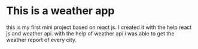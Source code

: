 # This is a weather app #

this is my first mini project based on react js.
I created it with the help react js and weather api.
with the help of weather api i was able to get the weather report of every city.